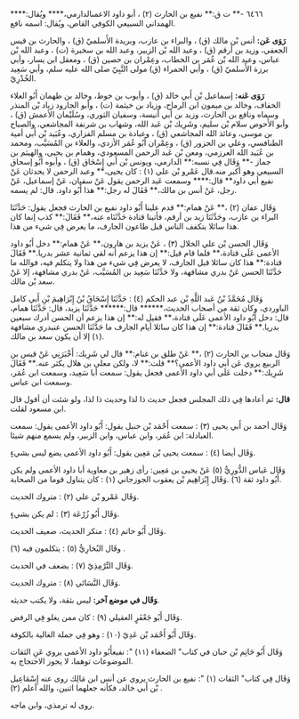 ٦٤٦٦ -** ت ق:** نفيع بن الحارث (٢) ، أبو داود الاعمىالدارمي،**** ويُقال:**** الهمداني السبيعي الكوفي القاص، ويُقال: اسمه نافع.

**رَوَى عَن:** أنس بْن مالك (ق) ، والبراء بن عازب، وبريدة الأَسلميّ (ق) ، والحارث بن قيس الجعفي، وزيد بن أرقم (ق) ، وعبد الله بْن الزبير، وعبد الله بن سخبرة (ت) ، وعبد الله بْن عباس، وعبد الله بْن عُمَر بن الخطاب، وعِمْران بن حصين (ق) ، ومعقل ابن يسار، وأبي برزة الأَسلميّ (ق) ، وأبي الحمراء (ق) مولى النَّبِيّ صلى الله عليه سلم، وأبي سَعِيد الخُدْرِيّ.

**رَوَى عَنه:** إسماعيل بْن أَبي خالد (ق) ، وأيوب بن خوط، وخالد بن طهمان أَبُو العلاء الخفاف، وخالد بن ميمون ابن الرماح، وزياد بن خيثمة (ت) ، وأبو الجارود زياد بْن المنذر وسماه ونافع بن الحارث، وزيد بن أَبي أنيسة، وسفيان الثوري، وسُلَيْمان الأعمش (ق) ، وأبو الأَحوص سلام بْن سليم، وشَرِيك بْن عَبد الله، وشهاب بن شرنفة المجاشعي، والصباح بن موسى، وعائذ الله المجاشعي (ق) ، وعبادة بن مسلم الفزاري، وعُبَيد بْن أَبي أمية الطنافسي، وعلي بن الحزور (ق) ، وعِمْران أَبُو عُمَر الأزدي، والعلاء بن المُسَيَّب، ومحمد بن عُبَيد الله العرزمي، ومعن بْن عَبد الرحمن المسعودي، وهمام بن يحيى، والهيثم بن جماز -** وَقَال فِي نسبه:** الدارمي، ويونس بْن أَبي إِسْحَاق (ق) ، وأبوه أَبُو إسحاق السبيعي وهو أكبر منه.قال عَمْرو بْن علي (١) : كان يحيى،** وعبد الرحمن لا يحدثان عَنْ نفيع أبي داود** قال:**** وسمعت عَبد الرحمن يقول عَنْ سفيان، عَنْ إسماعيل، عَنْ رجل، عَنْ أنس بن مالك،** فَقَالَ له رجل:** هذا أَبُو داود. قال: لم يسمه.

وَقَال عفان (٢) ،** عَنْ همام:** قدم علينا أَبُو داود نفيع بن الحارث فجعل يقول: حَدَّثَنَا البراء بن عازب، وحَدَّثَنَا زيد بن أرقم، فأتينا قتادة حَدَّثَنَاه عنه،** فَقَالَ:** كذب إنما كان هذا سائلا يتكفف الناس قبل طاعون الجارف، ما يعرض فِي شيء من هذا.

وَقَال الحسن بْن علي الخلال (٣) ، عَنْ يزيد بن هارون،** عَنْ همام:** دخل أَبُو داود الأعمى عَلَى قتادة،** فلما قام قيل:** إن هذا يزعم أنه لقي ثمانية عشر بدريا.** فَقَالَ قتادة:** هذا كان سائلا قبل الجارف، لا يعرض فِي شيء من هذا ولا يتكلم فيه، فوالله ما حَدَّثَنَا الحسن عَنْ بدري مشافهة، ولا حَدَّثَنَا سَعِيد بن المُسَيَّب، عَنْ بدري مشافهة، إلا عَنْ سعد بْن مالك.

وَقَال مُحَمَّدُ بْنُ عَبد اللَّهِ بْن عبد الحكم (٤) : حَدَّثَنَا إِسْحَاقُ بْنُ إِبْرَاهِيمَ بْنِ أَبي كامل الباوردي، وكان ثقة من أصحاب الحديث،****** قال:****** حَدَّثَنَا يزيد، قال: حَدَّثَنَا همام، قال: دخل أَبُو داود الأعمى عَلَى قتادة،** فقيل له:** إن هذا يزعم أن الحسن أدرك سبعين بدريا.** فَقَالَ قتادة:** إن هذا كان سائلا أيام الجارف ما حَدَّثَنَا الحسن عنبدري مشافهة (١) إلا أن يكون سعد بن مالك.

وَقَال منجاب بن الحارث (٢) ،** عَنْ طلق بن غنام:** قال لي شَرِيك: أَخْبَرَنِي عَنْ قيس بن الربيع يروي عَن أبي داود الأعمى؟** قلت:** لا، ولكن معلى بن هلال يكثر عنه.** فَقَالَ شَرِيك:** دخلت عَلَى أبي داود الأعمى فجعل يقول: سمعت أبا سَعِيد، وسمعت ابن عُمَر، وسمعت ابن عباس.

**قال:** ثم أعادها فِي ذلك المجلس فجعل حديث ذا لذا وحديث ذا لذا، ولو شئت أن أقول قال ابن مسعود لقلت.

وَقَال أحمد بن أَبي يحيى (٣) : سمعت أَحْمَد بْن حنبل يقول: أَبُو داود الأعمى يقول: سمعت العبادلة: ابن عُمَر، وابن عباس، وابن الزبير، ولم يسمع منهم شيئا.

وَقَال أيضا (٤) : سمعت يحيى بْن مَعِين يقول: أَبُو داود الأعمى يضع ليس بشيءٍ.

وَقَال عَباس الدُّورِيُّ (٥) عَنْ يحيى بن مَعِين: رأى زهير بن معاوية أبا داود الأعمى ولم يكن أَبُو داود ثقة (٦) .وَقَال إِبْرَاهِيم بْن يعقوب الجوزجاني (١) : كان يتناول قوما من الصحابة.

وَقَال عَمْرو بْن علي (٢) : متروك الحديث.

وَقَال أَبُو زُرْعَة (٣) : لم يكن بشيءٍ.

وَقَال أَبُو حاتم (٤) : منكر الحديث، ضعيف الحديث.

وقَال البُخارِيُّ (٥) : يتكلمون فيه (٦) .

وَقَال التِّرْمِذِيّ (٧) : يضعف في الحديث.

وَقَال النَّسَائي (٨) : متروك الحديث.

**وَقَال في موضع آخر:** ليس بثقة، ولا يكتب حديثه.

وَقَال أَبُو جَعْفَرٍ العقيلي (٩) : كان ممن يغلو فِي الرفض.

وَقَال أَبُو أَحْمَد بْن عَدِيّ (١٠) : وهو فِي جملة الغالية بالكوفة.

وَقَال أَبُو حَاتِم بْن حبان في كتاب" الضعفاء (١١) ": نفيعأَبُو داود الأعمى يروي عَنِ الثقات الموضوعات توهما، لا يجوز الاحتجاج به.

وَقَال فِي كتاب" الثقات (١) ": نفيع بن الحارث يروي عن أنس ابن مَالِك روى عنه إِسْمَاعِيل بْن أَبي خالد، فكأنه جعلهما اثنين، والله أعلم (٢) .

روى له ترمذي، وابن ماجه.